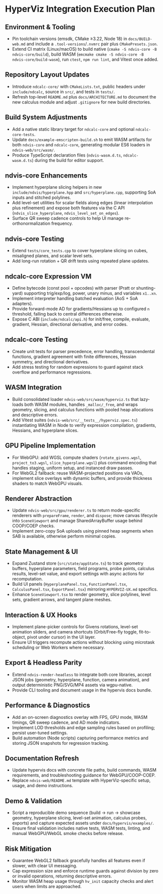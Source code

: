 # HyperViz Integration Execution Plan

## Environment & Tooling
- Pin toolchain versions (emsdk, CMake ≥3.22, Node 18) in `docs/BUILD-web.md` and include a `.tool-versions`/`.nvmrc` pair plus `CMakePresets.json`.
- Extend CI matrix (Linux/macOS) to build native (`cmake -S ndvis-core -B ndvis-core/build`), build WASM (`emcmake cmake -S ndvis-core -B ndvis-core/build-wasm`), run `ctest`, `npm run lint`, and Vitest once added.

## Repository Layout Updates
- Introduce `ndcalc-core/` with `CMakeLists.txt`, public headers under `include/ndcalc`, source in `src/`, and tests in `tests/`.
- Refresh top-level `README.md` plus `docs/ARCHITECTURE.md` to document the new calculus module and adjust `.gitignore` for new build directories.

## Build System Adjustments
- Add a native static library target for `ndcalc-core` and optional `ndcalc-core-tests`.
- Update `docs/example-emscripten-build.sh` to emit WASM artifacts for both `ndvis-core` and `ndcalc-core`, generating modular ES6 loaders in `ndvis-web/src/wasm/`.
- Produce TypeScript declaration files (`ndvis-wasm.d.ts`, `ndcalc-wasm.d.ts`) during the build for editor support.

## ndvis-core Enhancements
- Implement hyperplane slicing helpers in new `include/ndvis/hyperplane.hpp` and `src/hyperplane.cpp`, supporting SoA inputs and stitched polylines.
- Add level-set utilities for scalar fields along edges (linear interpolation plus refinement) and expose both features via the C API (`ndvis_slice_hyperplane`, `ndvis_level_set_on_edges`).
- Surface QR sweep cadence controls to help UI manage re-orthonormalization frequency.

## ndvis-core Testing
- Extend `tests/core_tests.cpp` to cover hyperplane slicing on cubes, misaligned planes, and scalar level sets.
- Add long-run rotation + QR drift tests using repeated plane updates.

## ndcalc-core Expression VM
- Define bytecode (const pool + opcodes) with parser (Pratt or shunting-yard) supporting trig/exp/log, power, unary minus, and variables `x1..xn`.
- Implement interpreter handling batched evaluation (AoS + SoA adapters).
- Provide forward-mode AD for gradients/Hessians up to configured `n` threshold, falling back to central differences otherwise.
- Expose C ABI (`include/ndcalc/api.h`) for init/free, compile, evaluate, gradient, Hessian, directional derivative, and error codes.

## ndcalc-core Testing
- Create unit tests for parser precedence, error handling, transcendental functions, gradient agreement with finite differences, Hessian symmetry, and directional derivatives.
- Add stress testing for random expressions to guard against stack overflow and performance regressions.

## WASM Integration
- Build consolidated loader `ndvis-web/src/wasm/hyperviz.ts` that lazy-loads both WASM modules, handles `_malloc/_free`, and wraps geometry, slicing, and calculus functions with pooled heap allocations and descriptive errors.
- Add Vitest suites (`ndvis-web/src/__tests__/hyperviz.spec.ts`) instantiating WASM in Node to verify expression compilation, gradients, Hessians, and hyperplane slices.

## GPU Pipeline Implementation
- For WebGPU: add WGSL compute shaders (`rotate_givens.wgsl`, `project_to3.wgsl`, `slice_hyperplane.wgsl`) plus command encoding that handles staging, uniform setup, and instanced draw passes.
- For WebGL2 fallback: reuse WASM-projected positions via VAOs, implement slice overlays with dynamic buffers, and provide thickness shaders to match WebGPU visuals.

## Renderer Abstraction
- Update `ndvis-web/src/gpu/renderer.ts` to return mode-specific renderers with `prepareFrame`, `render`, and `dispose`; move canvas lifecycle into `SceneViewport` and manage SharedArrayBuffer usage behind COOP/COEP checks.
- Implement zero-copy SoA uploads using pinned heap segments when SAB is available, otherwise perform minimal copies.

## State Management & UI
- Expand Zustand store (`src/state/appState.ts`) to track geometry buffers, hyperplane parameters, field programs, probe points, calculus results, level-set value, and export settings with async actions for recomputation.
- Build UI panels (`HyperplanePanel.tsx`, `FunctionPanel.tsx`, `CalculusPanel.tsx`, `ExportPanel.tsx`) mirroring `HYPERVIZ-UX.md` specifics.
- Enhance `SceneViewport.tsx` to render geometry, slice polylines, level sets, gradient arrows, and tangent plane meshes.

## Interaction & UX Hooks
- Implement plane-picker controls for Givens rotations, level-set animation sliders, and camera shortcuts (Orbit/Free-fly toggle, fit-to-object, pivot under cursor) in the UI layer.
- Ensure UI triggers recompute actions without blocking using microtask scheduling or Web Workers where necessary.

## Export & Headless Parity
- Extend `ndvis-render-headless` to integrate both core libraries, accept JSON jobs (geometry, hyperplane, function, camera animation), and output deterministic PNG/SVG/MP4 assets via wgpu-native.
- Provide CLI tooling and document usage in the hypervis docs bundle.

## Performance & Diagnostics
- Add an on-screen diagnostics overlay with FPS, GPU mode, WASM timings, QR sweep cadence, and AD mode indicators.
- Implement LOD thresholds and edge sampling rules based on profiling; persist user-tuned settings.
- Build automation (Node scripts) capturing performance metrics and storing JSON snapshots for regression tracking.

## Documentation Refresh
- Update hypervis docs with concrete file paths, build commands, WASM requirements, and troubleshooting guidance for WebGPU/COOP-COEP.
- Replace `ndvis-web/README.md` template with HyperViz-specific setup, usage, and demo instructions.

## Demo & Validation
- Script a reproducible demo sequence (build → run → showcase geometry, hyperplane slicing, level-set animation, calculus probes, exports) and capture expected assets under `docs/hypervis/examples/`.
- Ensure final validation includes native tests, WASM tests, linting, and manual WebGPU/WebGL smoke checks before release.

## Risk Mitigation
- Guarantee WebGL2 fallback gracefully handles all features even if slower, with clear UI messaging.
- Cap expression size and enforce runtime guards against division by zero or invalid operations, returning descriptive errors.
- Monitor WASM heap usage through `hv_init` capacity checks and alert users when limits are approached.
